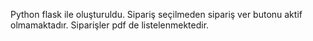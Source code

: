 Python flask ile oluşturuldu. Sipariş seçilmeden sipariş ver butonu aktif olmamaktadır. Siparişler pdf de listelenmektedir.
